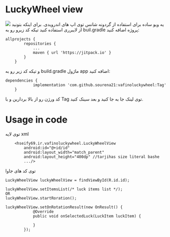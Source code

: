 # LuckyWheel view
[![](https://jitpack.io/v/sourena21/vafinoluckywheel.svg)](https://jitpack.io/#sourena21/vafinoluckywheel)
یه ویو ساده برای استفاده از گردونه شانس توی اپ های اندرویدی. برای اینکه بتونید از لایبرری استفاده کنید تیکه کد زیرو رو به buil.gradle پروژه اضافه کنید:
```
allprojects {
		repositories {
			...
			maven { url 'https://jitpack.io' }
		}
	}
```
و تیکه کد زیر رو به build.gradle ماژول app اضافه کنید:
```
dependencies {
	        implementation 'com.github.sourena21:vafinoluckywheel:Tag'
	}
```
کد ورژن رو از بالا بردارین و با Tag توی لینک جا به جا کنید و بعد سینک کنید.

# Usage in code

توی لایه xml
```
    <hseify69.ir.vafinoluckywheel.LuckyWheelView
        android:id="@+id/id"
        android:layout_width="match_parent"
        android:layout_height="400dp" //tarjihas size literal bashe
        .../>
```
توی کد های جاوا

```
LuckyWheelView luckyWheelView = findViewById(R.id.id);

luckyWheelView.setItemsList(/* luck items list */);
OR
luckyWheelView.startRoration();

luckyWheelView.setOnRotationResult(new OnResult() {
            @Override
            public void onSelectedLuck(LuckItem luckItem) {
                
            }
        });
```